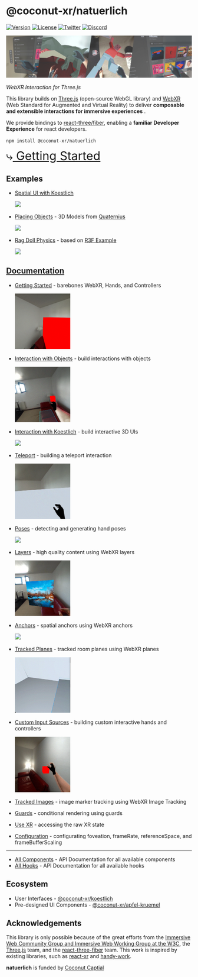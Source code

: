 # @coconut-xr/natuerlich

[![Version](https://img.shields.io/npm/v/@coconut-xr/natuerlich?style=flat-square)](https://npmjs.com/package/@coconut-xr/natuerlich)
[![License](https://img.shields.io/github/license/coconut-xr/natuerlich.svg?style=flat-square)](https://github.com/coconut-xr/natuerlich/blob/master/LICENSE)
[![Twitter](https://img.shields.io/twitter/follow/coconut_xr?style=flat-square)](https://twitter.com/coconut_xr)
[![Discord](https://img.shields.io/discord/1087727032240185424?style=flat-square&label=discord)](https://discord.gg/RbyaXJJaJM)

![header image](./images/header.jpg)

_WebXR Interaction for Three.js_

This library builds on [Three.js](https://github.com/mrdoob/three.js) (open-source WebGL library) and [WebXR](https://immersiveweb.dev/) (Web Standard for Augmented and Virtual Reality) to deliver **composable and extensible interactions for immersive experiences** .

We provide bindings to [react-three/fiber](https://github.com/pmndrs/react-three-fiber), enabling a **familiar Developer Experience** for react developers.

`npm install @coconut-xr/natuerlich`

<span style="font-size: 2rem">⤷[ Getting Started](https://coconut-xr.github.io/natuerlich/#/getting-started)</span>

## Examples

- [Spatial UI with Koestlich](https://codesandbox.io/s/natuerlich-spatual-ui-example-xmdpvq?file=/src/app.tsx)

    <img src="./images/spatial-ui-example.gif"  width="300">

- [Placing Objects](https://codesandbox.io/s/natuerlich-placing-objects-3q74pk?file=/src/app.tsx) - 3D Models from [Quaternius](https://quaternius.com/)

    <img src="./images/placing-objects.gif"  width="200">

- [Rag Doll Physics](https://codesandbox.io/s/natuerlich-ragdoll-physics-j2q7mc?file=/src/App.js) - based on [R3F Example](https://codesandbox.io/s/wdzv4)

    <img src="./images/rag-doll.gif"  width="200">

## [Documentation](https://coconut-xr.github.io/natuerlich)

- [Getting Started](https://coconut-xr.github.io/natuerlich/#/getting-started) - barebones WebXR, Hands, and Controllers

    <img src="./docs/barebones.gif"  width="150">

- [Interaction with Objects](https://coconut-xr.github.io/natuerlich/#/object-interaction) - build interactions with objects

    <img src="./docs/object-draggable.gif"  width="150">

- [Interaction with Koestlich](https://coconut-xr.github.io/natuerlich/#/koestlich-interaction) - build interactive 3D UIs

    <img src="./docs/koestlich-interactable.gif" width="150">

- [Teleport](https://coconut-xr.github.io/natuerlich/#/teleport) - building a teleport interaction

    <img src="./docs/teleport.gif"  width="150">

- [Poses](https://coconut-xr.github.io/natuerlich/#/poses) - detecting and generating hand poses

    <img src="./docs/poses.gif"  width="150">


- [Layers](https://coconut-xr.github.io/natuerlich/#/layers) - high quality content using WebXR layers

    <img src="./docs/layer.gif"  width="150">

- [Anchors](https://coconut-xr.github.io/natuerlich/#/anchors) - spatial anchors using WebXR anchors

    <img src="./docs/anchor.gif"  width="150">

- [Tracked Planes](https://coconut-xr.github.io/natuerlich/#/planes) - tracked room planes using WebXR planes

    <img src="./docs/tracked-planes.gif"  width="150">

- [Custom Input Sources](https://coconut-xr.github.io/natuerlich/#/custom-input-sources) - building custom interactive hands and controllers

    <img src="./docs/fist-grab-hand.gif"  width="150">

- [Tracked Images](https://coconut-xr.github.io/natuerlich/#/images) - image marker tracking using WebXR Image Tracking
- [Guards](https://coconut-xr.github.io/natuerlich/#/guards) - conditional rendering using guards
- [Use XR](https://coconut-xr.github.io/natuerlich/#/use-xr) - accessing the raw XR state
- [Configuration](https://coconut-xr.github.io/natuerlich/#/configuration) - configurating foveation, frameRate, referenceSpace, and frameBufferScaling
---

- [All Components](https://coconut-xr.github.io/natuerlich/#/all-components) - API Documentation for all available components
- [All Hooks](https://coconut-xr.github.io/natuerlich/#/all-hooks) - API Documentation for all available hooks

## Ecosystem

- User Interfaces - [@coconut-xr/koestlich](https://github.com/coconut-xr/koestlich)
- Pre-designed UI Components - [@coconut-xr/apfel-kruemel](https://github.com/coconut-xr/apfel-kruemel)

## Acknowledgements

This library is only possible because of the great efforts from the [Immersive Web Community Group and Immersive Web Working Group at the W3C](https://github.com/immersive-web), the [Three.js](https://github.com/mrdoob/three.js) team, and the [react-three-fiber](https://github.com/pmndrs/react-three-fiber) team. This work is inspired by existing libraries, such as [react-xr](https://github.com/pmndrs/react-xr) and [handy-work](https://github.com/AdaRoseCannon/handy-work).

**natuerlich** is funded by [Coconut Captial](https://coconut.capital/)
